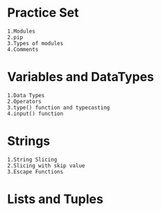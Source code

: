 # Practice Set
```
1.Modules
2.pip
3.Types of modules
4.Comments
```
# Variables and DataTypes
```
1.Data Types
2.Operators
3.type() function and typecasting
4.input() function
```
# Strings
```
1.String Slicing
2.Slicing with skip value
3.Escape Functions
```
# Lists and Tuples
